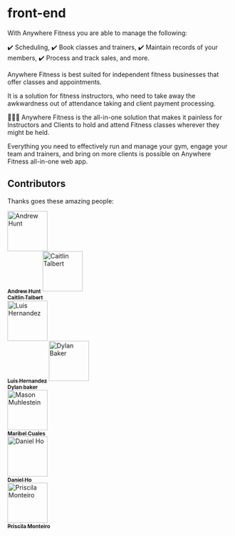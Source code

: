 # front-end

With Anywhere Fitness you are able to manage the following: 

✔️ Scheduling, 
✔️ Book classes and trainers, 
✔️ Maintain records of your members, 
✔️ Process and track sales, and more. 

Anywhere Fitness is best suited for independent fitness businesses that offer classes and appointments.

It is a solution for fitness instructors, who need to take away the awkwardness out of attendance 
taking and client payment processing.

🏋🏽‍♀️ Anywhere Fitness is the all-in-one solution that makes it painless for Instructors and Clients to hold 
and attend Fitness classes wherever they might be held.

Everything you need to effectively run and manage your gym, engage your team and trainers, 
and bring on more clients is possible on Anywhere Fitness all-in-one web app.


## Contributors

Thanks goes these amazing people:

<!-- ALL-CONTRIBUTORS-LIST:START - Do not remove or modify this section -->
<!-- prettier-ignore -->

<tr><td align="center"><a href="https://github.com/andrewhunt21"><img src="https://avatars.githubusercontent.com/u/85648473?v=4" width="90px;" alt="Andrew Hunt"/><br /><sub><b>Andrew Hunt</b></sub></a>

<td align="center"><a href="https://github.com/CaitlinTalbert "><img src="https://avatars.githubusercontent.com/u/92820628?v=4" width="90px;" alt="Caitlin Talbert"/><br /><sub><b>Caitlin Talbert</b></sub></a><br />

<td align="center"><a href="https://www.luishernandezdev.com"><img src="https://avatars.githubusercontent.com/u/42678545?v=4" width="90px;" alt="Luis Hernandez"/><br /><sub><b>Luis Hernandez</b></sub></a>

<td align="center"><a href="https://github.com/dbvker"><img src="https://avatars.githubusercontent.com/u/8574400?v=4" width="90px;" alt="Dylan Baker"/><br /><sub><b>Dylan baker</b></sub></a><br /></td></tr>

<tr><td align="center"><a href="https://github.com/andrewhunt21"><img src="https://ca.slack-edge.com/ESZCHB482-U01ENJTQKJ7-fa23f1875f94-512" width="90px;" alt="Mason Muhlestein"/><br /><sub><b>Maribel Cuales</b></sub></a><br />

<td align="center"><a href="https://github.com/djho57"><img src="https://avatars.githubusercontent.com/u/88899732?v=4" width="90px;" alt="Daniel Ho "/><br /><sub><b>Daniel Ho</b></sub></a><br />

<td align="center"><a href="https://github.com/PriscilaMonteiro "><img src="https://avatars.githubusercontent.com/u/77358128?v=4" width="90px;" alt="Priscila Monteiro"/><br /><sub><b>Priscila Monteiro</b></sub></a><br />

</table>

<!-- ALL-CONTRIBUTORS-LIST:END -->


